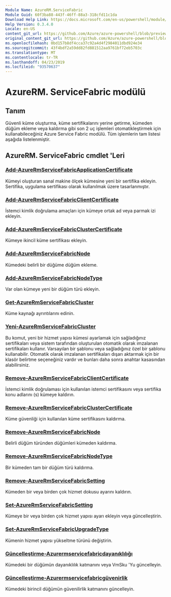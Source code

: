 ```yaml
---
Module Name: AzureRM.ServiceFabric
Module Guid: 60f3ba88-443f-46ff-88a3-318cfd11c1da
Download Help Link: https://docs.microsoft.com/en-us/powershell/module/azurerm.servicefabric
Help Version: 0.3.4.0
Locale: en-US
content_git_url: https://github.com/Azure/azure-powershell/blob/preview/src/ResourceManager/ServiceFabric/Commands.ServiceFabric/help/AzureRM.ServiceFabric.md
original_content_git_url: https://github.com/Azure/azure-powershell/blob/preview/src/ResourceManager/ServiceFabric/Commands.ServiceFabric/help/AzureRM.ServiceFabric.md
ms.openlocfilehash: 0bd157b8df4cca37c92a4d4f2984011dbd924e34
ms.sourcegitcommit: 43f4bdf2a59dd82fd881512aa9761bf72eb5703c
ms.translationtype: MT
ms.contentlocale: tr-TR
ms.lasthandoff: 04/23/2019
ms.locfileid: "93570637"
---
```

# AzureRM. ServiceFabric modülü
## Tanım
Güvenli küme oluşturma, küme sertifikalarını yerine getirme, kümeden düğüm ekleme veya kaldırma gibi son 2 uç işlemleri otomatikleştirmek için kullanabileceğiniz Azure Service Fabric modülü. Tüm işlemlerin tam listesi aşağıda listelenmiştir.

## AzureRM. ServiceFabric cmdlet 'Leri
### [Add-AzureRmServiceFabricApplicationCertificate](Add-AzureRmServiceFabricApplicationCertificate.md)
Kümeyi oluşturan sanal makine ölçek kümesine yeni bir sertifika ekleyin. Sertifika, uygulama sertifikası olarak kullanılmak üzere tasarlanmıştır.

### [Add-AzureRmServiceFabricClientCertificate](Add-AzureRmServiceFabricClientCertificate.md)
İstemci kimlik doğrulama amaçları için kümeye ortak ad veya parmak izi ekleyin.

### [Add-AzureRmServiceFabricClusterCertificate](Add-AzureRmServiceFabricClusterCertificate.md)
Kümeye ikincil küme sertifikası ekleyin.

### [Add-AzureRmServiceFabricNode](Add-AzureRmServiceFabricNode.md)
Kümedeki belirli bir düğüme düğüm ekleme.

### [Add-AzureRmServiceFabricNodeType](Add-AzureRmServiceFabricNodeType.md)
Var olan kümeye yeni bir düğüm türü ekleyin.

### [Get-AzureRmServiceFabricCluster](Get-AzureRmServiceFabricCluster.md)
Küme kaynağı ayrıntılarını edinin.

### [Yeni-AzureRmServiceFabricCluster](New-AzureRmServiceFabricCluster.md)
Bu komut, yeni bir hizmet yapısı kümesi ayarlamak için sağladığınız sertifikaları veya sistem tarafından oluşturulan otomatik olarak imzalanan sertifikaları kullanır. Varsayılan bir şablonu veya sağladığınız özel bir şablonu kullanabilir. Otomatik olarak imzalanan sertifikaları dışarı aktarmak için bir klasör belirtme seçeneğiniz vardır ve bunları daha sonra anahtar kasasından alabilirsiniz. 

### [Remove-AzureRmServiceFabricClientCertificate](Remove-AzureRmServiceFabricClientCertificate.md)
İstemci kimlik doğrulaması için kullanılan istemci sertifikasını veya sertifika konu adlarını (s) kümeye kaldırın.

### [Remove-AzureRmServiceFabricClusterCertificate](Remove-AzureRmServiceFabricClusterCertificate.md)
Küme güvenliği için kullanılan küme sertifikasını kaldırma.

### [Remove-AzureRmServiceFabricNode](Remove-AzureRmServiceFabricNode.md)
Belirli düğüm türünden düğümleri kümeden kaldırma.

### [Remove-AzureRmServiceFabricNodeType](Remove-AzureRmServiceFabricNodeType.md)
Bir kümeden tam bir düğüm türü kaldırma.

### [Remove-AzureRmServiceFabricSetting](Remove-AzureRmServiceFabricSetting.md)
Kümeden bir veya birden çok hizmet dokusu ayarını kaldırın.

### [Set-AzureRmServiceFabricSetting](Set-AzureRmServiceFabricSetting.md)
Kümeye bir veya birden çok hizmet yapısı ayarı ekleyin veya güncelleştirin.

### [Set-AzureRmServiceFabricUpgradeType](Set-AzureRmServiceFabricUpgradeType.md)
Kümenin hizmet yapısı yükseltme türünü değiştirin.

### [Güncelleştirme-Azurermservicefabricdayanıklılığı](Update-AzureRmServiceFabricDurability.md)
Kümedeki bir düğümün dayanıklılık katmanını veya VmSku 'Yu güncelleyin.

### [Güncelleştirme-Azurermservicefabricgüvenirlik](Update-AzureRmServiceFabricReliability.md)
Kümedeki birincil düğümün güvenilirlik katmanını güncelleyin.

